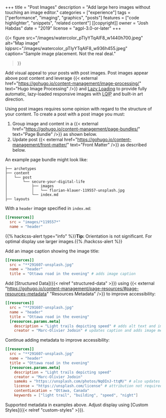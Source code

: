 +++
title = "Post Images"
description = "Add large hero images without touching an image editor."
categories = ["experience"]
tags = ["performance", "imaging", "graphics", "posts"]
features = ["code highlighter", "snippets", "related content"]
[[copyright]]
  owner = "Josh Habdas"
  date = "2019"
  license = "agpl-3.0-or-later"
+++

{{< figure
  src="/images/watercolor_pTIyYTqAlF8_w1440h700.jpeg"
  alt="Map image"
  lqipsrc="/images/watercolor_pTIyYTqAlF8_w936h455.jpeg"
  caption="Sample image placement. Not the real deal."
>}}

Add visual appeal to your posts with post images. Post images appear above post content and leverage {{< external href="https://gohugo.io/content-management/image-processing/" text="Hugo Image Processing" />}} and [Lazy Loading](../lazy-loading) to provide fully automatic, lazy-loaded responsive images with <abbr title="Low-Quality Image Placeholders">LQIP</abbr> and built-in art direction.

Using post images requires some opinion with regard to the structure of your content. To create a post with a post image you must:

1. Group image and content in a {{< external href="https://gohugo.io/content-management/page-bundles/" text="Page Bundle" />}} as shown below.
2. Update post {{< external href="https://gohugo.io/content-management/front-matter/" text="Front Matter" />}} as described below.

An example page bundle might look like:

```
├── archetypes
├── content
│   └── post
│       └── secure-your-digital-life
│           ├── images
│           │   └── florian-klauer-119557-unsplash.jpg
│           └── index.md
├── layouts
```

With a `header` image specified in `index.md`:

```toml
[[resources]]
  src = "images/*119557*"
  name = "header"
```

{{% hackcss-alert type="info" %}}**Tip:** Orientation is not significant. For optimal display use larger images.{{% /hackcss-alert %}}

Add an image caption showing the image title:

```toml
[[resources]]
  src = "**291607-unsplash.jpg"
  name = "header"
  title = "Ottawa road in the evening" # adds image caption
```

Add [Structured Data]({{< relref "structured-data" >}}) using {{< external "https://gohugo.io/content-management/page-resources/#page-resources-metadata" "Resources Metadata" />}} to improve accessibility:

```toml
[[resources]]
  src = "**291607-unsplash.jpg"
  name = "header"
  title = "Ottawa road in the evening"
  [resources.params.meta]
    description = "Light trails depicting speed" # adds alt text and image meta
    creator = "Marc-Olivier Jodoin" # updates caption and adds image meta
```

Continue adding metadata to improve accessibility:

```toml
[[resources]]
  src = "**291607-unsplash.jpg"
  name = "header"
  title = "Ottawa road in the evening"
  [resources.params.meta]
    description = "Light trails depicting speed"
    creator = "Marc-Olivier Jodoin"
    sameAs = "https://unsplash.com/photos/NqOInJ-ttqM/" # also updates caption
    license = "https://unsplash.com/license" # attribution not required
    contentLocation = "Ottawa, Canada"
    keywords = ["light trail", "building", "speed", "night"]
```

Supported metadata in examples above. Adjust display using [Custom Styles]({{< relref "custom-styles" >}}).
